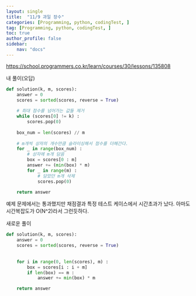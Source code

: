 ```yaml
---
layout: single
title:  "11/9 과일 장수"
categories: [Programming, python, codingTest, ]
tag: [Programming, python, codingTest, ]
toc: true
author_profile: false
sidebar:
    nav: "docs"
---
```


https://school.programmers.co.kr/learn/courses/30/lessons/135808



내 풀이(오답)

```python
def solution(k, m, scores):
    answer = 0
    scores = sorted(scores, reverse = True)
    
    # 최대 점수를 넘어가는 값들 제거
    while (scores[0] != k) :
        scores.pop(0)
        
    box_num = len(scores) // m 
    
    # m개씩 상자의 개수만큼 슬라이싱해서 점수를 더해간다.
    for _ in range(box_num) :
        # 상자에 m개 담음
        box = scores[0 : m] 
        answer += (min(box) * m) 
        for _ in range(m) :
            # 담았던 m개 삭제
            scores.pop(0) 

    return answer
```



예제 문제에서는 통과했지만 채점결과 특정 테스트 케이스에서 시간초과가 났다. 아마도 시간복잡도가 O(N^2)라서 그런듯하다.



새로운 풀이

```python
def solution(k, m, scores):
    answer = 0
    scores = sorted(scores, reverse = True)
    
    
    for i in range(0, len(scores), m) :
        box = scores[i : i + m]
        if len(box) == m :
            answer += min(box) * m

    return answer
```

